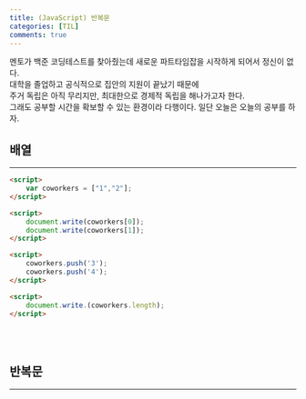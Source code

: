 ```yaml
---
title: (JavaScript) 반복문
categories: [TIL]
comments: true
--- 
```


멘토가 백준 코딩테스트를 찾아줬는데 새로운 파트타임잡을 시작하게 되어서 정신이 없다.  
대학을 졸업하고 공식적으로 집안의 지원이 끝났기 때문에  
주거 독립은 아직 무리지만, 최대한으로 경제적 독립을 해나가고자 한다.  
그래도 공부할 시간을 확보할 수 있는 환경이라 다행이다.
일단 오늘은 오늘의 공부를 하자.

## 배열
---
```html
<script>
    var coworkers = ["1","2"];
</script>

<script>
    document.write(coworkers[0]);
    document.write(coworkers[1]);
</script>

<script>
    coworkers.push('3');
    coworkers.push('4');
</script>

<script>
    document.write.(coworkers.length);
</script>
```
<br>
<br>

## 반복문
---
